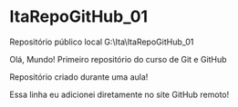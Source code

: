 # ItaRepoGitHub_01
 Repositório público local G:\Ita\ItaRepoGitHub_01

Olá, Mundo!
Primeiro repositório do curso de Git e GitHub

Repositório criado durante uma aula!

Essa linha eu adicionei diretamente no site GitHub remoto!
